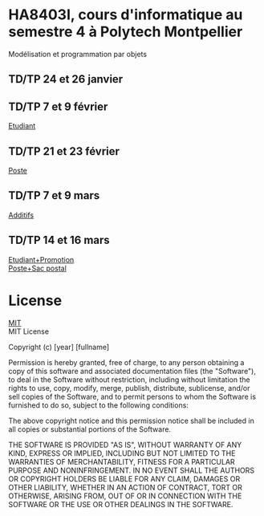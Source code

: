 # HA8403I, cours d'informatique au semestre 4 à Polytech Montpellier
Modélisation et programmation par objets

## TD/TP 24 et 26 janvier


## TD/TP 7 et 9 février
[Etudiant](https://github.com/laitlito/HA8403I/tree/main/Etudiant)

## TD/TP 21 et 23 février
[Poste](https://github.com/laitlito/HA8403I/tree/main/PosteLaponie)

## TD/TP 7 et 9 mars
[Additifs](https://github.com/laitlito/HA8403I/tree/main/Additifs)

## TD/TP 14 et 16 mars
[Etudiant+Promotion](https://github.com/laitlito/HA8403I/tree/main/Etudiant) <br>
[Poste+Sac postal](https://github.com/laitlito/HA8403I/tree/main/PosteLaponie)



# License
[MIT](https://choosealicense.com/licenses/mit/) <br>
MIT License

Copyright (c) [year] [fullname]

Permission is hereby granted, free of charge, to any person obtaining a copy
of this software and associated documentation files (the "Software"), to deal
in the Software without restriction, including without limitation the rights
to use, copy, modify, merge, publish, distribute, sublicense, and/or sell
copies of the Software, and to permit persons to whom the Software is
furnished to do so, subject to the following conditions:

The above copyright notice and this permission notice shall be included in all
copies or substantial portions of the Software.

THE SOFTWARE IS PROVIDED "AS IS", WITHOUT WARRANTY OF ANY KIND, EXPRESS OR
IMPLIED, INCLUDING BUT NOT LIMITED TO THE WARRANTIES OF MERCHANTABILITY,
FITNESS FOR A PARTICULAR PURPOSE AND NONINFRINGEMENT. IN NO EVENT SHALL THE
AUTHORS OR COPYRIGHT HOLDERS BE LIABLE FOR ANY CLAIM, DAMAGES OR OTHER
LIABILITY, WHETHER IN AN ACTION OF CONTRACT, TORT OR OTHERWISE, ARISING FROM,
OUT OF OR IN CONNECTION WITH THE SOFTWARE OR THE USE OR OTHER DEALINGS IN THE
SOFTWARE.
